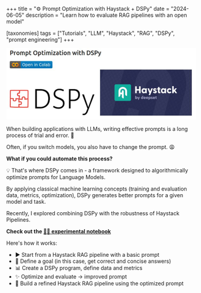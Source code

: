 +++
title = "⚙️ Prompt Optimization with Haystack + DSPy"
date = "2024-06-05"
description = "Learn how to evaluate RAG pipelines with an open model"

[taxonomies]
tags = ["Tutorials", "LLM", "Haystack", "RAG", "DSPy", "prompt engineering"]
+++

![Haystack + DSPy](haystack_dspy.jpeg)

When building applications with LLMs, writing effective prompts is a long process of trial and error. 🔄

Often, if you switch models, you also have to change the prompt. 😩

**What if you could automate this process?**


💡 That's where DSPy comes in - a framework designed to algorithmically optimize prompts for Language Models.

By applying classical machine learning concepts (training and evaluation data, metrics, optimization), DSPy generates better prompts for a given model and task.


Recently, I explored combining DSPy with the robustness of Haystack Pipelines.

**Check out the [🧪📓 experimental notebook](https://haystack.deepset.ai/cookbook/prompt_optimization_with_dspy)**


Here's how it works:
- ▶️ Start from a Haystack RAG pipeline with a basic prompt
- 🎯 Define a goal (in this case, get correct and concise answers)
- 📊 Create a DSPy program, define data and metrics
- ✨ Optimize and evaluate -> improved prompt
- 🚀 Build a refined Haystack RAG pipeline using the optimized prompt
